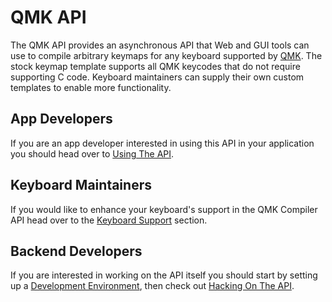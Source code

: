 # QMK API

The QMK API provides an asynchronous API that Web and GUI tools can use to compile arbitrary keymaps for any keyboard supported by [QMK](http://qmk.fm/). The stock keymap template supports all QMK keycodes that do not require supporting C code. Keyboard maintainers can supply their own custom templates to enable more functionality.

## App Developers

If you are an app developer interested in using this API in your application you should head over to [Using The API](api_docs.md).

## Keyboard Maintainers

If you would like to enhance your keyboard's support in the QMK Compiler API head over to the [Keyboard Support](reference_configurator_support.md) section.

## Backend Developers

If you are interested in working on the API itself you should start by setting up a [Development Environment](api_development_environment.md), then check out [Hacking On The API](api_development_overview.md).
